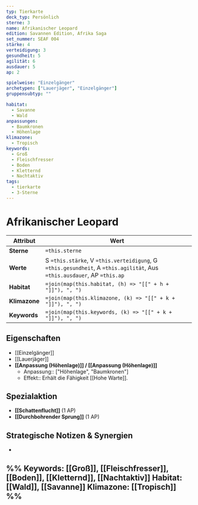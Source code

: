 ```yaml
---
typ: Tierkarte
deck_typ: Persönlich
sterne: 3
name: Afrikanischer Leopard
edition: Savannen Edition, Afrika Saga
set_nummer: SEAF 004
stärke: 4
verteidigung: 3
gesundheit: 5
agilität: 6
ausdauer: 5
ap: 2

spielweise: "Einzelgänger"
archetypen: ["Lauerjäger", "Einzelgänger"]
gruppensubtyp: ""

habitat:
  - Savanne
  - Wald
anpassungen:
  - Baumkronen
  - Höhenlage
klimazone:
  - Tropisch
keywords:
  - Groß
  - Fleischfresser
  - Boden
  - Kletternd
  - Nachtaktiv
tags:
  - tierkarte
  - 3-Sterne
---
```


# Afrikanischer Leopard

| Attribut | Wert |
|---|---|
| **Sterne** | `=this.sterne` |
| **Werte** | S `=this.stärke`, V `=this.verteidigung`, G `=this.gesundheit`, A `=this.agilität`, Aus `=this.ausdauer`, AP `=this.ap` |
| **Habitat** | `=join(map(this.habitat, (h) => "[[" + h + "]]"), ", ")` |
| **Klimazone**| `=join(map(this.klimazone, (k) => "[[" + k + "]]"), ", ")` |
| **Keywords** | `=join(map(this.keywords, (k) => "[[" + k + "]]"), ", ")` |

## Eigenschaften

- [[Einzelgänger]]
- [[Lauerjäger]]
- **[[Anpassung (Höhenlage)]] / [[Anpassung (Höhenlage)]]** 
    - Anpassung:: ["Höhenlage", "Baumkronen"]
    - Effekt:: Erhält die Fähigkeit [[Hohe Warte]].

## Spezialaktion

- **[[Schattenflucht]]** (1 AP)
- **[[Durchbohrender Sprung]]** (1 AP)

## Strategische Notizen & Synergien

-

%%
Keywords: [[Groß]], [[Fleischfresser]], [[Boden]], [[Kletternd]], [[Nachtaktiv]]
Habitat: [[Wald]], [[Savanne]]
Klimazone: [[Tropisch]]
%%
---